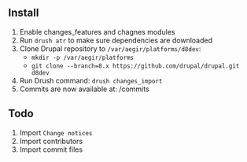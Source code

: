 Install
---

1. Enable changes_features and chagnes modules
2. Run `drush atr` to make sure dependencies are downloaded
3. Clone Drupal repository to `/var/aegir/platforms/d8dev`:
    - `mkdir -p /var/aegir/platforms`
    - `git clone --branch=8.x https://github.com/drupal/drupal.git d8dev`
4. Run Drush command: `drush changes_import`
5. Commits are now available at: /commits

Todo
---

1. Import `Change notices`
1. Import contributors
1. Import commit files
